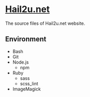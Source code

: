 [Hail2u.net][1]
===============

The source files of Hail2u.net website.


Environment
-----------

- Bash
- Git
- Node.js
  - npm
- Ruby
  - sass
  - scss_lint
- ImageMagick


[1]: https://hail2u.net/
